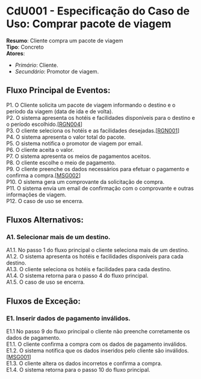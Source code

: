 # CdU001 - Especificação do Caso de Uso: Comprar pacote de viagem

**Resumo**: Cliente compra um pacote de viagem   
**Tipo**: Concreto  
**Atores**:  
 - *Primário*: Cliente.
 - *Secundário*: Promotor de viagem.

## Fluxo Principal de Eventos:  
P1. O Cliente solicita um pacote de viagem informando o destino e o período da viagem (data de ida e de volta).  
P2. O sistema apresenta os hotéis e facilidades disponíveis para o destino e o período escolhido.[[RGN004](./Regras%20de%20negocio%20e%20mensagens.md#1-regras-de-negócio)]   
P3. O cliente seleciona os hotéis e as facilidades desejadas.[[RGN001](./Regras%20de%20negocio%20e%20mensagens.md#1-regras-de-negócio)]   
P4. O sistema apresenta o valor total do pacote.  
P5. O sistema notifica o promotor de viagem por email.  
P6. O cliente aceita o valor.  
P7. O sistema apresenta os meios de pagamentos aceitos.  
P8. O cliente escolhe o meio de pagamento.  
P9. O cliente preenche os dados necessários para efetuar o pagamento e confirma a compra.[[MSG002](./Regras%20de%20negocio%20e%20mensagens.md#2-mensagens-do-sistema)]  
P10. O sistema gera um comprovante da solicitação de compra.  
P11. O sistema envia um email de confirmação com o comprovante e outras informações de viagem.  
P12. O caso de uso se encerra.  

## Fluxos Alternativos:  

<a name="a1"/>    

### A1. Selecionar mais de um destino.  
A1.1. No passo 1 do fluxo principal o cliente seleciona mais de um destino.  
A1.2. O sistema apresenta os hotéis e facilidades disponíveis para cada destino.  
A1.3. O cliente seleciona os hotéis e facilidades para cada destino.  
A1.4. O sistema retorna para o passo 4 do fluxo principal.  
A1.5. O caso de uso se encerra.  

## Fluxos de Exceção:  

<a name="e1"/>

### E1. Inserir dados de pagamento inválidos.  
E1.1  No passo 9 do fluxo principal o cliente não preenche corretamente os dados de pagamento.  
E1.1. O cliente confirma a compra com os dados de pagamento inválidos.   
E1.2. O sistema notifica que os dados inseridos pelo cliente são inválidos.[[MSG001](./Regras%20de%20negocio%20e%20mensagens.md#2-mensagens-do-sistema)]    
E1.3. O cliente altera os dados incorretos e confirma a compra.  
E1.4. O sistema retorna para o passo 10 do fluxo principal. 
